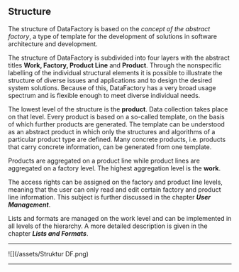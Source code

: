 ## Structure

The structure of DataFactory is based on the _concept of the abstract factory_, a type of template for the development of solutions in software architecture and development.

The structure of DataFactory is subdivided into four layers with the abstract titles **Work, Factory, Product Line** and **Product**. Through the nonspecific labelling of the individual structural elements it is possible to illustrate the structure of diverse issues and applications and to design the desired system solutions. Because of this, DataFactory has a very broad usage spectrum and is flexible enough to meet diverse individual needs.

The lowest level of the structure is the **product**. Data collection takes place on that level. Every product is based on a so-called template, on the basis of which further products are generated. The template can be understood as an abstract product in which only the structures and algorithms of a particular product type are defined. Many concrete products, i.e. products that carry concrete information, can be generated from one template.

Products are aggregated on a product line while product lines are aggregated on a factory level. The highest aggregation level is the **work**.

The access rights can be assigned on the factory and product line levels, meaning that the user can only read and edit certain factory and product line information. This subject is further discussed in the chapter _**User Management**_.

Lists and formats are managed on the work level and can be implemented in all levels of the hierarchy. A more detailed description is given in the chapter _**Lists and Formats**_.

---

![](/assets/Struktur DF.png)

---



